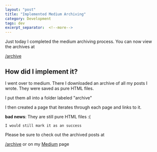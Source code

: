 ```yaml
---
layout: "post"
title: "Implemented Medium Archiving"
category: Development
tags: dev
excerpt_separator:  <!--more-->
---
```


Just today I completed the medium archiving process. You can now view the archives at

[/archive](/archive)

## How did I implement it?

I went over to medium. There I downloaded an archive of all my posts I wrote. They were saved as pure HTML files.

I put them all into a folder labeled "archive"

I then created a page that iterates through each page and links to it.

**bad news**: They are still pure HTML files :(

`I would still mark it as an success`

Please be sure to check out the archived posts at

[/archive](/archive) or on my [Medium](https://medium.com/@mechasparrow) page
